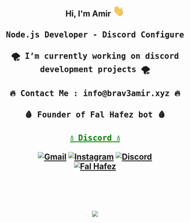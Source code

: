 <div align="center">
<h2>Hi, I'm Amir
<img src="assets/Hand.gif" height="30px">
  <div align="center">
    <h4 align="center"><samp> Node.js Developer - Discord Configure </samp></h4>
    <h4 align="center"><samp> 🌪️ I’m currently working on discord development projects 🌪️</samp></h4>
    <h4 align="center"><samp> 🔥 Contact Me : info@brav3amir.xyz 🔥 </samp></h4>
    <h4 align="center"><samp> 🩸 Founder of Fal Hafez bot 🩸 </samp></h4>
    <a href="https://discord.gg/ErzJGBBm48" style="color: green"><b><samp> 💧 Discord 💧 </samp></b></a>
</div>

  
<br>

<a href="mailto:brav3amir@gmail.com">
<img src="https://camo.githubusercontent.com/07438a7a8917b2da898a5616b3550abdb279f6155be366c5e881f5b278c3ce16/68747470733a2f2f696d672e736869656c64732e696f2f62616467652f476d61696c2d3137313731373f7374796c653d666f722d7468652d6261646765266c6f676f3d676d61696c266c6f676f436f6c6f723d353435396137" alt="Gmail" data-canonical-src="https://img.shields.io/badge/Gmail-171717?style=for-the-badge&amp;logo=gmail&amp;logoColor=5459a7" style="max-width: 100%;"></a>
  
  
<a href="https://www.instagram.com/brav3amir/">
<img src="https://camo.githubusercontent.com/74534969b9199493283b06346f6d1df9fdce29d0627ac2ea9cc6321c706dffe8/68747470733a2f2f696d672e736869656c64732e696f2f62616467652f496e7374616772616d2d3137313731373f7374796c653d666f722d7468652d6261646765266c6f676f3d696e7374616772616d266c6f676f436f6c6f723d353435396137" alt="Instagram" data-canonical-src="https://img.shields.io/badge/Instagram-171717?style=for-the-badge&amp;logo=instagram&amp;logoColor=5459a7" style="max-width: 100%;"></a>
  
  
<a href="https://github.com/Brav3amir">
<img src="https://camo.githubusercontent.com/3dce23fc6eba13d5526172ca2effcb33ae5a01a9cd892d4be133413a31c9b95c/68747470733a2f2f696d672e736869656c64732e696f2f62616467652f446973636f72642d3137313731373f7374796c653d666f722d7468652d6261646765266c6f676f3d646973636f7264266c6f676f436f6c6f723d353435396137" alt="Discord" data-canonical-src="https://img.shields.io/badge/Discord-171717?style=for-the-badge&amp;logo=discord&amp;logoColor=5459a7" style="max-width: 100%;"></a>
  
  
<br/>
  
  
<a href="https://falhafez.xyz/">
<img src="https://cdn.discordapp.com/attachments/947793656591556618/948312456810336276/PicsArt_03-01-11.44.59.png" alt="Fal Hafez" height="30px"></a>
  
  
  
<br/>
  
<br/>
  
<div align="center">
    <img align="center" src="https://github-readme-stats.vercel.app/api/top-langs/?username=Brav3amir&langs_count=10&layout=compact&theme=gruvbox_duo&hide_border=true&bg_color=171717&title_color=5459a7&icon_color=5459a7&text_color=ffffff&count_private=true"  alt=""/>
</div>
  
  
<br/>

  
<div align="center">
    <img align="center" src="https://github-readme-stats.vercel.app/api?username=Brav3amir&theme=gruvbox_duo&show_icons=true&include_all_commits=true&count_private=true&theme=react&hide_border=true&bg_color=171717&title_color=5459a7&icon_color=5459a7&text_color=ffffff&count_private=true"  alt=""/>
</div>
 
<img src="assest/money-bag_1f4b0.png">

